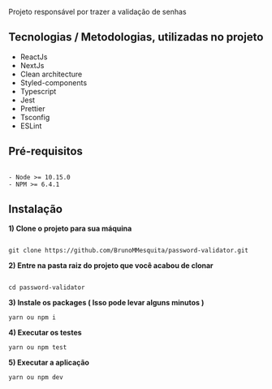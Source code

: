 Projeto responsável por trazer a validação de senhas

## Tecnologias / Metodologias, utilizadas no projeto

- ReactJs
- NextJs
- Clean architecture
- Styled-components
- Typescript
- Jest
- Prettier
- Tsconfig
- ESLint

## Pré-requisitos

```

- Node >= 10.15.0
- NPM >= 6.4.1

```

## Instalação

**1) Clone o projeto para sua máquina**

```

git clone https://github.com/BrunoMMesquita/password-validator.git

```

**2) Entre na pasta raiz do projeto que você acabou de clonar**

```

cd password-validator

```

**3) Instale os packages ( Isso pode levar alguns minutos )**

```
yarn ou npm i

```

**4) Executar os testes**

```
yarn ou npm test

```

**5) Executar a aplicação**

```
yarn ou npm dev

```


